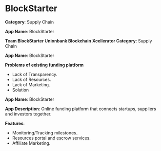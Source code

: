 # BlockStarter
**Category**: Supply Chain 

**App Name**: BlockStarter

**Team BlockStarter Unionbank Blockchain Xcellerator Category**: Supply Chain

**App Name**: BlockStarter

**Problems of existing funding platform**

* Lack of Transparency.
* Lack of Resources.
* Lack of Marketing.
* Solution
  
**App Name**: BlockStarter

**App Description**: Online funding platform that connects startups, suppliers and investors together.

**Features**:

* Monitoring/Tracking milestones..
* Resources portal and escrow services.
* Affiliate Marketing.
